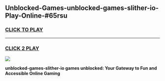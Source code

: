 
## Unblocked-Games-unblocked-games-slither-io-Play-Online-#65rsu
<h3>
<a href="https://premium.freeplayer.one?title=unblocked-games-slither-io&ref=27F">CLICK TO PLAY</a></h3>
<hr>

<h3>
<a href="https://premium.freeplayer.one?title=unblocked-games-slither-io&ref=27F">CLICK 2 PLAY</a>
  
</h3>

<a href="https://premium.freeplayer.one?title=unblocked-games-slither-io&ref=27F"><img src="https://clearcache.store/games.png"></a>


**unblocked-games-slither-io games unblocked: Your Gateway to Fun and Accessible Online Gaming**
